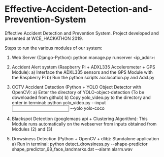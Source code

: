 # Effective-Accident-Detection-and-Prevention-System
Effective Accident Detection and Prevention System. Project developed and presented at WCE_HACKATHON 2019.


Steps to run the various modules of our system:

1) Web Server (Django-Python): python manage.py runserver <ip_addr>:<port>

2) Accident Alert system (Raspberry Pi + ADXL335 Accelerometer + GPS Module): 
	a) Interface the ADXL335 sensors and the GPS Module with the Raspberry Pi 
	b) Run the python scripts acclocation.py and Adxl.py

3) CCTV Accident Detection (Python + YOLO Object Detector with OpenCV):
	a) Enter the directory of YOLO-object-detection (To be downloaded from github)
	b) Copy yolo_video.py to the directory and enter in terminal: 
	python yolo_video.py --input <input path to video> --yolo yolo-coco 

4) Blackspot Detection (googlemaps api + Clustering Algorithm): This Module runs automatically on the webserver from inputs obtained from Modules (2) and (3)

5) Drowsiness Detection (Python + OpenCV + dlib): Standalone application
	a) Run in terminal: python detect_drowsiness.py --shape-predictor shape_predictor_68_face_landmarks.dat --alarm alarm.wav